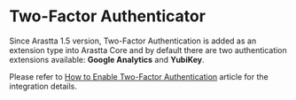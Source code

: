 Two-Factor Authenticator
========================

Since Arastta 1.5 version, Two-Factor Authentication is added as an extension type into Arastta Core and by default there are two authentication extensions available: **Google Analytics** and **YubiKey**.

Please refer to [How to Enable Two-Factor Authentication](https://arastta.org/docs/how-to/how-to-enable-two-factor-authentication) article for the integration details.
